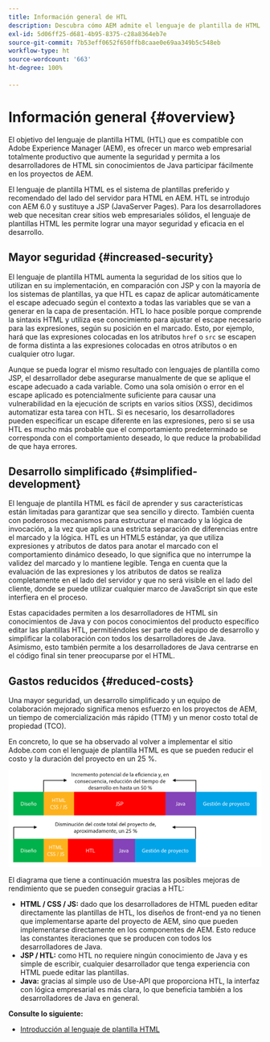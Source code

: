 ```yaml
---
title: Información general de HTL
description: Descubra cómo AEM admite el lenguaje de plantilla de HTML (HTL) para ofrecer un marco de trabajo web productivo a nivel empresarial. HTL aumenta la seguridad y permite a los desarrolladores de HTML sin conocimientos de Java participar mejor en Proyectos AEM.
exl-id: 5d06ff25-d681-4b95-8375-c28a8364eb7e
source-git-commit: 7b53eff0652f650ffb8caae0e69aa349b5c548eb
workflow-type: ht
source-wordcount: '663'
ht-degree: 100%

---
```


# Información general {#overview}

El objetivo del lenguaje de plantilla HTML (HTL) que es compatible con Adobe Experience Manager (AEM), es ofrecer un marco web empresarial totalmente productivo que aumente la seguridad y permita a los desarrolladores de HTML sin conocimientos de Java participar fácilmente en los proyectos de AEM.

El lenguaje de plantilla HTML es el sistema de plantillas preferido y recomendado del lado del servidor para HTML en AEM. HTL se introdujo con AEM 6.0 y sustituye a JSP (JavaServer Pages). Para los desarrolladores web que necesitan crear sitios web empresariales sólidos, el lenguaje de plantillas HTML les permite lograr una mayor seguridad y eficacia en el desarrollo.

## Mayor seguridad {#increased-security}

El lenguaje de plantilla HTML aumenta la seguridad de los sitios que lo utilizan en su implementación, en comparación con JSP y con la mayoría de los sistemas de plantillas, ya que HTL es capaz de aplicar automáticamente el escape adecuado según el contexto a todas las variables que se van a generar en la capa de presentación. HTL lo hace posible porque comprende la sintaxis HTML y utiliza ese conocimiento para ajustar el escape necesario para las expresiones, según su posición en el marcado. Esto, por ejemplo, hará que las expresiones colocadas en los atributos `href` o `src` se escapen de forma distinta a las expresiones colocadas en otros atributos o en cualquier otro lugar.

Aunque se pueda lograr el mismo resultado con lenguajes de plantilla como JSP, el desarrollador debe asegurarse manualmente de que se aplique el escape adecuado a cada variable. Como una sola omisión o error en el escape aplicado es potencialmente suficiente para causar una vulnerabilidad en la ejecución de scripts en varios sitios (XSS), decidimos automatizar esta tarea con HTL. Si es necesario, los desarrolladores pueden especificar un escape diferente en las expresiones, pero si se usa HTL es mucho más probable que el comportamiento predeterminado se corresponda con el comportamiento deseado, lo que reduce la probabilidad de que haya errores.

## Desarrollo simplificado {#simplified-development}

El lenguaje de plantilla HTML es fácil de aprender y sus características están limitadas para garantizar que sea sencillo y directo. También cuenta con poderosos mecanismos para estructurar el marcado y la lógica de invocación, a la vez que aplica una estricta separación de diferencias entre el marcado y la lógica. HTL es un HTML5 estándar, ya que utiliza expresiones y atributos de datos para anotar el marcado con el comportamiento dinámico deseado, lo que significa que no interrumpe la validez del marcado y lo mantiene legible. Tenga en cuenta que la evaluación de las expresiones y los atributos de datos se realiza completamente en el lado del servidor y que no será visible en el lado del cliente, donde se puede utilizar cualquier marco de JavaScript sin que este interfiera en el proceso.

Estas capacidades permiten a los desarrolladores de HTML sin conocimientos de Java y con pocos conocimientos del producto específico editar las plantillas HTL, permitiéndoles ser parte del equipo de desarrollo y simplificar la colaboración con todos los desarrolladores de Java. Asimismo, esto también permite a los desarrolladores de Java centrarse en el código final sin tener preocuparse por el HTML.

## Gastos reducidos {#reduced-costs}

Una mayor seguridad, un desarrollo simplificado y un equipo de colaboración mejorado significa menos esfuerzo en los proyectos de AEM, un tiempo de comercialización más rápido (TTM) y un menor costo total de propiedad (TCO).

En concreto, lo que se ha observado al volver a implementar el sitio Adobe.com con el lenguaje de plantilla HTML es que se pueden reducir el costo y la duración del proyecto en un 25 %.

![Aumento efectivo y reducción de costes](assets/chlimage_1.png)

El diagrama que tiene a continuación muestra las posibles mejoras de rendimiento que se pueden conseguir gracias a HTL:

* **HTML / CSS / JS:** dado que los desarrolladores de HTML pueden editar directamente las plantillas de HTL, los diseños de front-end ya no tienen que implementarse aparte del proyecto de AEM, sino que pueden implementarse directamente en los componentes de AEM. Esto reduce las constantes iteraciones que se producen con todos los desarrolladores de Java.
* **JSP / HTL:** como HTL no requiere ningún conocimiento de Java y es simple de escribir, cualquier desarrollador que tenga experiencia con HTML puede editar las plantillas.
* **Java:** gracias al simple uso de Use-API que proporciona HTL, la interfaz con lógica empresarial es más clara, lo que beneficia también a los desarrolladores de Java en general.

**Consulte lo siguiente:**

* [Introducción al lenguaje de plantilla HTML](getting-started.md)
